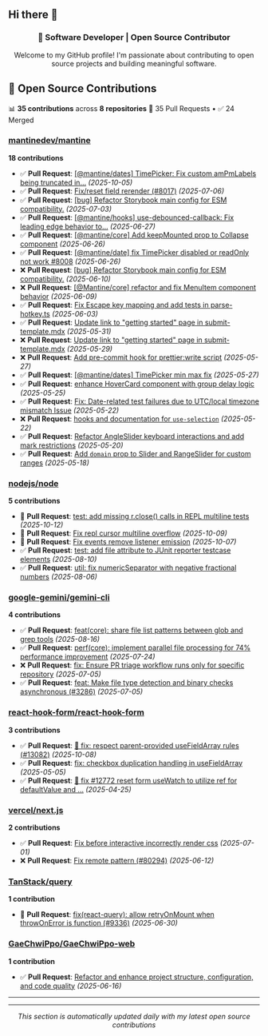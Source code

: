 ## Hi there 👋

<div align="center">

### 🚀 Software Developer | Open Source Contributor

Welcome to my GitHub profile! I'm passionate about contributing to open source projects and building meaningful software.

</div>

## 🚀 Open Source Contributions

📊 **35 contributions** across **8 repositories**
🔀 35 Pull Requests • ✅ 24 Merged

### [mantinedev/mantine](https://github.com/mantinedev/mantine)
**18 contributions**

- ✅ **Pull Request**: [[@mantine/dates] TimePicker: Fix custom amPmLabels being truncated in…](https://github.com/mantinedev/mantine/pull/8336) *(2025-10-05)*
- ✅ **Pull Request**: [Fix/reset field rerender (#8017)](https://github.com/mantinedev/mantine/pull/8050) *(2025-07-06)*
- ✅ **Pull Request**: [[bug] Refactor Storybook main config for ESM compatibility.](https://github.com/mantinedev/mantine/pull/8040) *(2025-07-03)*
- ✅ **Pull Request**: [[@mantine/hooks] use-debounced-callback: Fix leading edge behavior to…](https://github.com/mantinedev/mantine/pull/8021) *(2025-06-27)*
- ✅ **Pull Request**: [[@mantine/core] Add keepMounted prop to Collapse component](https://github.com/mantinedev/mantine/pull/8013) *(2025-06-26)*
- ✅ **Pull Request**: [[@mantine/date] fix TimePicker disabled or readOnly not work #8008](https://github.com/mantinedev/mantine/pull/8011) *(2025-06-26)*
- ❌ **Pull Request**: [[bug] Refactor Storybook main config for ESM compatibility.](https://github.com/mantinedev/mantine/pull/7957) *(2025-06-10)*
- ❌ **Pull Request**: [[@Mantine/core] refactor and fix MenuItem component behavior](https://github.com/mantinedev/mantine/pull/7948) *(2025-06-09)*
- ✅ **Pull Request**: [Fix Escape key mapping and add tests in parse-hotkey.ts](https://github.com/mantinedev/mantine/pull/7928) *(2025-06-03)*
- ✅ **Pull Request**: [Update link to "getting started" page in submit-template.mdx](https://github.com/mantinedev/mantine/pull/7919) *(2025-05-31)*
- ❌ **Pull Request**: [Update link to "getting started" page in submit-template.mdx](https://github.com/mantinedev/mantine/pull/7916) *(2025-05-29)*
- ❌ **Pull Request**: [Add pre-commit hook for prettier:write script](https://github.com/mantinedev/mantine/pull/7896) *(2025-05-27)*
- ✅ **Pull Request**: [[@mantine/dates] TimePicker min max fix](https://github.com/mantinedev/mantine/pull/7904) *(2025-05-27)*
- ✅ **Pull Request**: [enhance HoverCard component with group delay logic](https://github.com/mantinedev/mantine/pull/7890) *(2025-05-25)*
- ✅ **Pull Request**: [Fix: Date-related test failures due to UTC/local timezone mismatch Issue](https://github.com/mantinedev/mantine/pull/7878) *(2025-05-22)*
- ❌ **Pull Request**: [hooks and documentation for `use-selection`](https://github.com/mantinedev/mantine/pull/7872) *(2025-05-22)*
- ✅ **Pull Request**: [Refactor AngleSlider keyboard interactions and add mark restrictions](https://github.com/mantinedev/mantine/pull/7862) *(2025-05-20)*
- ✅ **Pull Request**: [Add `domain` prop to Slider and RangeSlider for custom ranges](https://github.com/mantinedev/mantine/pull/7856) *(2025-05-18)*

### [nodejs/node](https://github.com/nodejs/node)
**5 contributions**

- 🔄 **Pull Request**: [test: add missing r.close() calls in REPL multiline tests](https://github.com/nodejs/node/pull/60226) *(2025-10-12)*
- 🔄 **Pull Request**: [Fix repl cursor multiline overflow](https://github.com/nodejs/node/pull/60171) *(2025-10-09)*
- 🔄 **Pull Request**: [Fix events remove listener emission](https://github.com/nodejs/node/pull/60137) *(2025-10-07)*
- ✅ **Pull Request**: [test: add file attribute to JUnit reporter testcase elements](https://github.com/nodejs/node/pull/59432) *(2025-08-10)*
- ✅ **Pull Request**: [util: fix numericSeparator with negative fractional numbers](https://github.com/nodejs/node/pull/59379) *(2025-08-06)*

### [google-gemini/gemini-cli](https://github.com/google-gemini/gemini-cli)
**4 contributions**

- ✅ **Pull Request**: [feat(core): share file list patterns between glob and grep tools](https://github.com/google-gemini/gemini-cli/pull/6359) *(2025-08-16)*
- ✅ **Pull Request**: [perf(core): implement parallel file processing for 74% performance improvement](https://github.com/google-gemini/gemini-cli/pull/4763) *(2025-07-24)*
- ❌ **Pull Request**: [fix: Ensure PR triage workflow runs only for specific repository](https://github.com/google-gemini/gemini-cli/pull/3294) *(2025-07-05)*
- ✅ **Pull Request**: [feat: Make file type detection and binary checks asynchronous (#3286)](https://github.com/google-gemini/gemini-cli/pull/3288) *(2025-07-05)*

### [react-hook-form/react-hook-form](https://github.com/react-hook-form/react-hook-form)
**3 contributions**

- ✅ **Pull Request**: [🐞 fix: respect parent-provided useFieldArray rules (#13082)](https://github.com/react-hook-form/react-hook-form/pull/13083) *(2025-10-08)*
- ✅ **Pull Request**: [fix: checkbox duplication handling in useFieldArray](https://github.com/react-hook-form/react-hook-form/pull/12793) *(2025-05-05)*
- ✅ **Pull Request**: [🐞 fix #12772 reset form useWatch to utilize ref for defaultValue and …](https://github.com/react-hook-form/react-hook-form/pull/12780) *(2025-04-25)*

### [vercel/next.js](https://github.com/vercel/next.js)
**2 contributions**

- ✅ **Pull Request**: [Fix before interactive incorrectly render css](https://github.com/vercel/next.js/pull/81146) *(2025-07-01)*
- ❌ **Pull Request**: [Fix remote pattern (#80294)](https://github.com/vercel/next.js/pull/80428) *(2025-06-12)*

### [TanStack/query](https://github.com/TanStack/query)
**1 contribution**

- 🔄 **Pull Request**: [fix(react-query): allow retryOnMount when throwOnError is function (#9336)](https://github.com/TanStack/query/pull/9338) *(2025-06-30)*

### [GaeChwiPpo/GaeChwiPpo-web](https://github.com/GaeChwiPpo/GaeChwiPpo-web)
**1 contribution**

- ✅ **Pull Request**: [Refactor and enhance project structure, configuration, and code quality](https://github.com/GaeChwiPpo/GaeChwiPpo-web/pull/1) *(2025-06-16)*

---


---

<div align="center">

*This section is automatically updated daily with my latest open source contributions*

</div>
